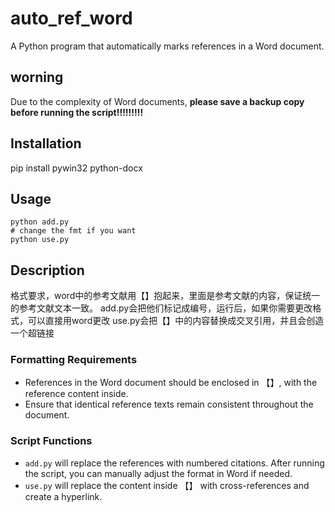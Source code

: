 # auto_ref_word
A Python program that automatically marks references in a Word document.

## worning
Due to the complexity of Word documents, **please save a backup copy before running the script!!!!!!!!!**

## Installation
 pip install pywin32 python-docx

## Usage
```shell
python add.py
# change the fmt if you want
python use.py
```

## Description

格式要求，word中的参考文献用【】抱起来，里面是参考文献的内容，保证统一的参考文献文本一致。
add.py会把他们标记成编号，运行后，如果你需要更改格式，可以直接用word更改
use.py会把【】中的内容替换成交叉引用，并且会创造一个超链接

### Formatting Requirements  
- References in the Word document should be enclosed in 【】, with the reference content inside.  
- Ensure that identical reference texts remain consistent throughout the document.  

### Script Functions  
- `add.py` will replace the references with numbered citations. After running the script, you can manually adjust the format in Word if needed.  
- `use.py` will replace the content inside 【】 with cross-references and create a hyperlink.

